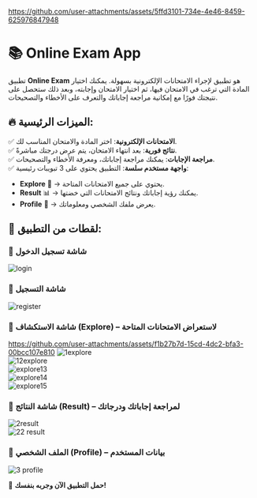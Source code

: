 
https://github.com/user-attachments/assets/5ffd3101-734e-4e46-8459-625976847948
# 📚 Online Exam App  

تطبيق **Online Exam** هو تطبيق لإجراء الامتحانات الإلكترونية بسهولة. يمكنك اختيار المادة التي ترغب في الامتحان فيها، ثم اختيار الامتحان وإجابته، وبعد ذلك ستحصل على نتيجتك فورًا مع إمكانية مراجعة إجاباتك والتعرف على الأخطاء والتصحيحات.  

## 🔥 الميزات الرئيسية:  

✅ **الامتحانات الإلكترونية**: اختر المادة والامتحان المناسب لك.  
✅ **نتائج فورية**: بعد انتهاء الامتحان، يتم عرض درجتك مباشرةً.  
✅ **مراجعة الإجابات**: يمكنك مراجعة إجاباتك، ومعرفة الأخطاء والتصحيحات.  
✅ **واجهة مستخدم سلسة**: التطبيق يحتوي على 3 تبويبات رئيسية:  

- **Explore** 📖 → يحتوي على جميع الامتحانات المتاحة.  
- **Result** 📊 → يمكنك رؤية إجاباتك ونتائج الامتحانات التي خضتها.  
- **Profile** 👤 → يعرض ملفك الشخصي ومعلوماتك.  

## 📸 لقطات من التطبيق:  

### 🔹 شاشة تسجيل الدخول  
![login](https://github.com/user-attachments/assets/71692ae0-852a-4362-9f7b-1194d8ea6be4)  

### 🔹 شاشة التسجيل  
![register](https://github.com/user-attachments/assets/b78d5899-5d16-4832-8183-954235249b40)  

### 🔹 شاشة الاستكشاف (Explore) – لاستعراض الامتحانات المتاحة  

https://github.com/user-attachments/assets/f1b27b7d-15cd-4dc2-bfa3-00bcc107e810
![1explore](https://github.com/user-attachments/assets/f37498db-4628-4f79-bedc-02a0a348c0d3)  
![12explore](https://github.com/user-attachments/assets/dfb919b2-4621-41fd-a4d8-cb91bd2eb7d8)  
![explore13](https://github.com/user-attachments/assets/cb1c251d-6716-4e7f-aeb7-179a84ce086e)  
![explore14](https://github.com/user-attachments/assets/5f26ad5a-f507-478b-9177-deee41a8cb26)  
![explore15](https://github.com/user-attachments/assets/e55aeed3-c4cb-42a8-a4e5-84c2b4946a19)  

### 🔹 شاشة النتائج (Result) – لمراجعة إجاباتك ودرجاتك  
![2result](https://github.com/user-attachments/assets/55fa08ad-223e-4b78-89f4-36a27485b648)  
![22 result](https://github.com/user-attachments/assets/b72f5a18-e589-4271-8c23-51400613a1b1)  

### 🔹 الملف الشخصي (Profile) – بيانات المستخدم  
![3 profile](https://github.com/user-attachments/assets/4f2ae7e9-c1e0-48ff-933a-e8972f7d305c)  

🚀 **حمل التطبيق الآن وجربه بنفسك!**  
